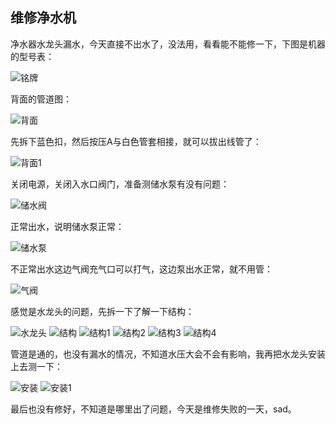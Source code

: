 ## 维修净水机
净水器水龙头漏水，今天直接不出水了，没法用，看看能不能修一下，下图是机器的型号表：

![铭牌](../images/1-维修家电/02-维修净水机/铭牌.webp)

背面的管道图：

![背面](../images/1-维修家电/02-维修净水机/背面.webp)

先拆下蓝色扣，然后按压A与白色管套相接，就可以拔出线管了：

![背面1](../images/1-维修家电/02-维修净水机/背面1.webp)

关闭电源，关闭入水口阀门，准备测储水泵有没有问题：

![储水阀](../images/1-维修家电/02-维修净水机/储水阀.webp)

正常出水，说明储水泵正常：

![储水泵](../images/1-维修家电/02-维修净水机/储水泵.webp)

不正常出水这边气阀充气口可以打气，这边泵出水正常，就不用管：

![气阀](../images/1-维修家电/02-维修净水机/气阀.webp)

感觉是水龙头的问题，先拆一下了解一下结构：

![水龙头](../images/1-维修家电/02-维修净水机/水龙头.webp)
![结构](../images/1-维修家电/02-维修净水机/结构.webp)
![结构1](../images/1-维修家电/02-维修净水机/结构1.webp)
![结构2](../images/1-维修家电/02-维修净水机/结构2.webp)
![结构3](../images/1-维修家电/02-维修净水机/结构3.webp)
![结构4](../images/1-维修家电/02-维修净水机/结构4.webp)

管道是通的，也没有漏水的情况，不知道水压大会不会有影响，我再把水龙头安装上去测一下：

![安装](../images/1-维修家电/02-维修净水机/安装.webp)
![安装1](../images/1-维修家电/02-维修净水机/安装1.webp)

最后也没有修好，不知道是哪里出了问题，今天是维修失败的一天，sad。